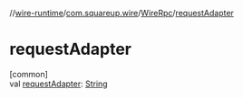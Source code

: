 //[wire-runtime](../../../index.md)/[com.squareup.wire](../index.md)/[WireRpc](index.md)/[requestAdapter](request-adapter.md)

# requestAdapter

[common]\
val [requestAdapter](request-adapter.md): [String](https://kotlinlang.org/api/latest/jvm/stdlib/kotlin/-string/index.html)
